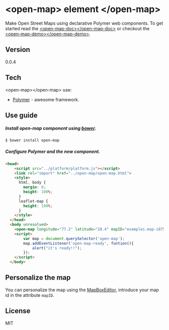 &lt;open-map&gt; element &lt;/open-map&gt;
==========================================

Make Open Street Maps using declarative Polymer web components. To get started read the [&lt;open-map-doc&gt;&lt;/open-map-doc&gt;] or checkout the [&lt;open-map-demo&gt;&lt;/open-map-demo&gt;].


Version
----

0.0.4

Tech
-----------

&lt;open-map&gt;&lt;/open-map&gt; use:
* [Polymer] - awesome framework.

Use guide
--------------
##### Install open-map component using [bower].

```sh
$ bower install open-map

```

##### Configure Polymer and the new component.

```html
<head>
    <script src="../platform/platform.js"></script>
    <link rel="import" href="../open-map/open-map.html">
    <style>
      html, body {
        margin: 0;
        height: 100%;
      }
      leaflet-map {
        height: 100%;
      }
    </style>
  </head>
  <body unresolved>
    <open-map longitude="77.2" latitude="28.4" mapID="examples.map-i875kd35"></open-map>
    <script>
        var map = document.querySelector('open-map');
        map.addEventListener('open-map-ready', funtion(){
            alert("it's ready!!");
        });
    </script>
  </body>
```

Personalize the map
-------------------
You can personalize the map using the [MapBoxEditor], introduce your map id in the attribute `mapID`.

License
----
MIT


[&lt;open-map-demo&gt;&lt;/open-map-demo&gt;]:https://ruben96.github.io/open-map/components/open-map/demo.html
[&lt;open-map-doc&gt;&lt;/open-map-doc&gt;]:https://ruben96.github.io/open-map
[Polymer]:http://www.polymer-project.org/
[MapBoxEditor]:https://www.mapbox.com/editor
[bower]:http://bower.io/